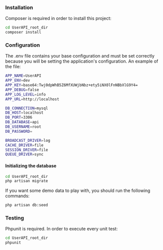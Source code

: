 ### Installation
Composer is required in order to install this project:
```bash
cd UserAPI_root_dir
composer install
```

### Configuration

The .env file contains your base configuration and must be set correctly because you will be setting the application's
configuration. An example of the file:

```bash
APP_NAME=UserAPI
APP_ENV=dev
APP_KEY=base64:Twj0dpWhB5Z6MfXUWjbNbz+ety5iNX0lFnNBbXlG9Y4=
APP_DEBUG=false
APP_LOG_LEVEL=info
APP_URL=http://localhost

DB_CONNECTION=mysql
DB_HOST=localhost
DB_PORT=3306
DB_DATABASE=api
DB_USERNAME=root
DB_PASSWORD=

BROADCAST_DRIVER=log
CACHE_DRIVER=file
SESSION_DRIVER=file
QUEUE_DRIVER=sync
```

#### Initializing the database
```bash
cd UserAPI_root_dir
php artisan migrate
```

If you want some demo data to play with, you should run the following commands:
```bash
php artisan db:seed
```

### Testing

Phpunit is required. 
In order to execute every unit test:
```bash
cd UserAPI_root_dir
phpunit
```
